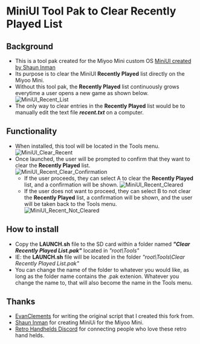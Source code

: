 # MiniUI Tool Pak to Clear Recently Played List

## Background
* This is a tool pak created for the Miyoo Mini custom OS [MiniUI created by Shaun Inman](https://github.com/shauninman/MiniUI)
* Its purpose is to clear the MiniUI **Recently Played** list directly on the Miyoo Mini.
* Without this tool pak, the **Recently Played** list continuously grows everytime a user opens a new game as shown below.  
  ![MiniUI_Recent_List](https://user-images.githubusercontent.com/124028871/215833683-17d9c715-d7f7-4d0c-8f6b-88754b8854be.png)
* The only way to clear entries in the **Recently Played** list would be to manually edit the text file ***recent.txt*** on a computer. 

## Functionality
* When installed, this tool will be located in the Tools menu.   
	![MiniUI_Clear_Recent](https://user-images.githubusercontent.com/124028871/215842003-ba4f552b-e3ed-43be-9309-ae48f556a3e8.png)
* Once launched, the user will be prompted to confirm that they want to clear the **Recently Played** list.  
  ![MiniUI_Recent_Clear_Confirmation](https://user-images.githubusercontent.com/124028871/215834679-d39482c5-17be-46f6-b86e-3b2a4a71ed39.png)  
	* If the user proceeds, they can select A to clear the **Recently Played** list, and a confirmation will be shown.
	![MiniUI_Recent_Cleared](https://user-images.githubusercontent.com/124028871/215839061-346483e2-6925-4201-ad64-d961067f7f2c.png)  
	* If the user does not want to proceed, they can select B to not clear the **Recently Played** list, a confirmation will be shown, and the user will be taken back to the Tools menu.  
	![MiniUI_Recent_Not_Cleared](https://user-images.githubusercontent.com/124028871/215839129-1f62f1d3-46cf-450c-b301-22fdb98dd3a0.png)


  
## How to install
* Copy the **LAUNCH.sh** file to the SD card within a folder named ***"Clear Recently Played List.pak"*** located in *"root\Tools\"*
* IE: the **LAUNCH.sh** file will be located in the folder *"root\Tools\Clear Recently Played List.pak"*  
* You can change the name of the folder to whatever you would like, as long as the folder name contains the .pak extenion. Whatever you change the name to, that will also become the name in the Tools menu.  

## Thanks
* [EvanClements](https://github.com/EvanClements/MiniUI-Clear-Recent) for writing the original script that I created this fork from.
* [Shaun Inman](https://github.com/shauninman/MiniUI) for creating MiniUi for the Miyoo Mini.
* [Retro Handhelds Discord](https://discord.com/invite/retrohandhelds) for connecting people who love these retro hand helds.
